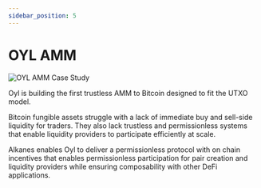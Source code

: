 ```yaml
---
sidebar_position: 5
---
```


# OYL AMM

![OYL AMM Case Study](https://picsum.photos/seed/oylamm/800/400)

Oyl is building the first trustless AMM to Bitcoin designed to fit the UTXO model.

Bitcoin fungible assets struggle with a lack of immediate buy and sell-side liquidity for traders. They also lack trustless and permissionless systems that enable liquidity providers to participate efficiently at scale.

Alkanes enables Oyl to deliver a permissionless protocol with on chain incentives that enables permissionless participation for pair creation and liquidity providers while ensuring composability with other DeFi applications.
